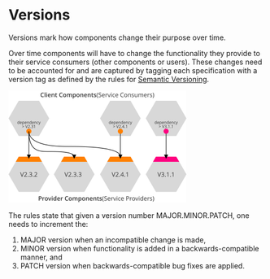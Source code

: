 Versions
========

<div class="subtitle">Versions mark how components change their purpose over time.</div>

Over time components will have to change the functionality they provide to their service consumers (other components or users). These changes need to be accounted for and are captured by tagging each specification with a version tag as defined by the rules for [Semantic Versioning](https://semver.org).

<img src="./assets/images/versions.svg" alt="Versioning" width="350"/>

The rules state that given a version number MAJOR.MINOR.PATCH,
one needs to increment the:

1. MAJOR version when an incompatible change is made,
2. MINOR version when functionality is added in a backwards-compatible manner, and
3. PATCH version when backwards-compatible bug fixes are applied.

